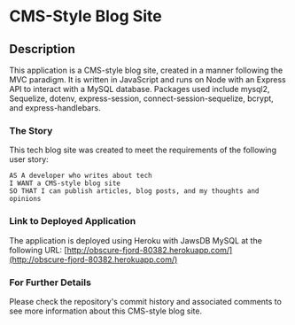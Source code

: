 # CMS-Style Blog Site

## Description
This application is a CMS-style blog site, created in a manner following the MVC paradigm. It is written in JavaScript and runs on Node with an Express API to interact with a MySQL database. Packages used include mysql2, Sequelize, dotenv, express-session, connect-session-sequelize, bcrypt, and express-handlebars.

### The Story
This tech blog site was created to meet the requirements of the following user story:
```
AS A developer who writes about tech
I WANT a CMS-style blog site
SO THAT I can publish articles, blog posts, and my thoughts and opinions
```

### Link to Deployed Application
The application is deployed using Heroku with JawsDB MySQL at the following URL:
[http://obscure-fjord-80382.herokuapp.com/](http://obscure-fjord-80382.herokuapp.com/)

### For Further Details
Please check the repository's commit history and associated comments to see more information about this CMS-style blog site.